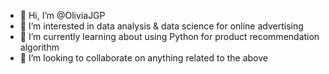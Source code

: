 - 👋 Hi, I’m @OliviaJGP
- 👀 I’m interested in data analysis & data science for online advertising
- 🌱 I’m currently learning about using Python for product recommendation algorithm
- 💞️ I’m looking to collaborate on anything related to the above

<!---
OliviaJGP/OliviaJGP is a ✨ special ✨ repository because its `README.md` (this file) appears on your GitHub profile.
You can click the Preview link to take a look at your changes.
--->
